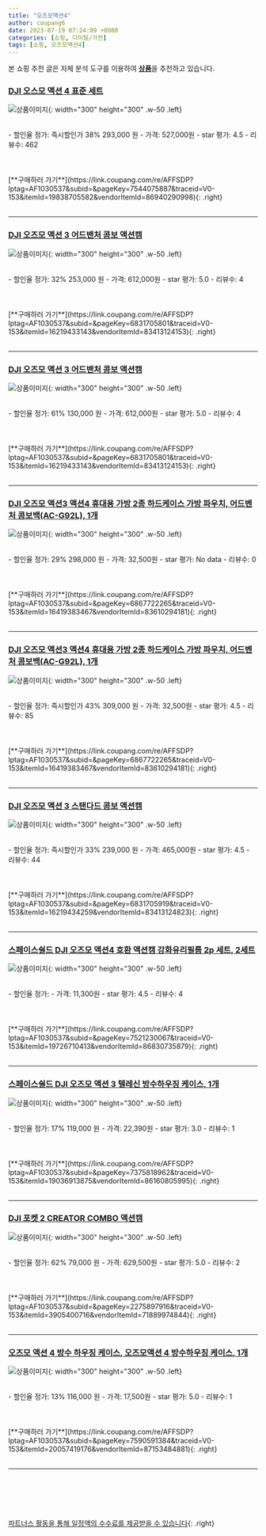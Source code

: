 ```yaml
---
title: "오즈모액션4"
author: coupang6
date: 2023-07-19 07:24:09 +0800
categories: [쇼핑, 디이털/가전]
tags: [쇼핑, 오즈모액션4]
---
```


본 쇼핑 추천 글은 자체 분석 도구를 이용하여 [**상품**](https://link.coupang.com/a/bao1ui)을 추천하고 있습니다.

### [DJI 오스모 액션 4 표준 세트](https://link.coupang.com/re/AFFSDP?lptag=AF1030537&subid=&pageKey=7544075887&traceid=V0-153&itemId=19838705582&vendorItemId=86940290998)

![상품이미지](https://thumbnail7.coupangcdn.com/thumbnails/remote/230x230ex/image/vendor_inventory/8f30/c94fe3d2e96e681d552dfdac9e221fe07085fb8b46226925a716a7a10fd4.JPG){: width="300" height="300" .w-50 .left}


<br>
- 할인율 정가: 즉시할인가 38%  293,000   원
- 가격: 527,000원
- star 평가: 4.5
- 리뷰수: 462
<br>
<br>
<br>
<br>
[**구매하러 가기**](https://link.coupang.com/re/AFFSDP?lptag=AF1030537&subid=&pageKey=7544075887&traceid=V0-153&itemId=19838705582&vendorItemId=86940290998){: .right}
<br>
<br>

---

### [DJI 오즈모 액션 3 어드밴처 콤보 액션캠](https://link.coupang.com/re/AFFSDP?lptag=AF1030537&subid=&pageKey=6831705801&traceid=V0-153&itemId=16219433143&vendorItemId=83413124153)

![상품이미지](https://thumbnail9.coupangcdn.com/thumbnails/remote/230x230ex/image/retail/images/6063355283679318-ee42ebc1-4474-4983-a7a3-495e05768688.jpg){: width="300" height="300" .w-50 .left}


<br>
- 할인율 정가: 32%  253,000   원
- 가격: 612,000원
- star 평가: 5.0
- 리뷰수: 4
<br>
<br>
<br>
<br>
[**구매하러 가기**](https://link.coupang.com/re/AFFSDP?lptag=AF1030537&subid=&pageKey=6831705801&traceid=V0-153&itemId=16219433143&vendorItemId=83413124153){: .right}
<br>
<br>

---

### [DJI 오즈모 액션 3 어드밴처 콤보 액션캠](https://link.coupang.com/re/AFFSDP?lptag=AF1030537&subid=&pageKey=6831705801&traceid=V0-153&itemId=16219433143&vendorItemId=83413124153)

![상품이미지](https://thumbnail9.coupangcdn.com/thumbnails/remote/230x230ex/image/retail/images/6063355283679318-ee42ebc1-4474-4983-a7a3-495e05768688.jpg){: width="300" height="300" .w-50 .left}


<br>
- 할인율 정가: 61%  130,000   원
- 가격: 612,000원
- star 평가: 5.0
- 리뷰수: 4
<br>
<br>
<br>
<br>
[**구매하러 가기**](https://link.coupang.com/re/AFFSDP?lptag=AF1030537&subid=&pageKey=6831705801&traceid=V0-153&itemId=16219433143&vendorItemId=83413124153){: .right}
<br>
<br>

---

### [DJI 오즈모 액션3 액션4 휴대용 가방 2종 하드케이스 가방 파우치, 어드벤처 콤보백(AC-G92L), 1개](https://link.coupang.com/re/AFFSDP?lptag=AF1030537&subid=&pageKey=6867722265&traceid=V0-153&itemId=16419383467&vendorItemId=83610294181)

![상품이미지](https://thumbnail10.coupangcdn.com/thumbnails/remote/230x230ex/image/vendor_inventory/3c0e/1975bcf556b1a53a337b208765aa3e67668a09e03f36efedd9f815daf9ed.jpg){: width="300" height="300" .w-50 .left}


<br>
- 할인율 정가: 29%  298,000   원
- 가격: 32,500원
- star 평가: No data
- 리뷰수: 0
<br>
<br>
<br>
<br>
[**구매하러 가기**](https://link.coupang.com/re/AFFSDP?lptag=AF1030537&subid=&pageKey=6867722265&traceid=V0-153&itemId=16419383467&vendorItemId=83610294181){: .right}
<br>
<br>

---

### [DJI 오즈모 액션3 액션4 휴대용 가방 2종 하드케이스 가방 파우치, 어드벤처 콤보백(AC-G92L), 1개](https://link.coupang.com/re/AFFSDP?lptag=AF1030537&subid=&pageKey=6867722265&traceid=V0-153&itemId=16419383467&vendorItemId=83610294181)

![상품이미지](https://thumbnail10.coupangcdn.com/thumbnails/remote/230x230ex/image/vendor_inventory/3c0e/1975bcf556b1a53a337b208765aa3e67668a09e03f36efedd9f815daf9ed.jpg){: width="300" height="300" .w-50 .left}


<br>
- 할인율 정가: 즉시할인가 43%  309,000   원
- 가격: 32,500원
- star 평가: 4.5
- 리뷰수: 85
<br>
<br>
<br>
<br>
[**구매하러 가기**](https://link.coupang.com/re/AFFSDP?lptag=AF1030537&subid=&pageKey=6867722265&traceid=V0-153&itemId=16419383467&vendorItemId=83610294181){: .right}
<br>
<br>

---

### [DJI 오즈모 액션 3 스탠다드 콤보 액션캠](https://link.coupang.com/re/AFFSDP?lptag=AF1030537&subid=&pageKey=6831705919&traceid=V0-153&itemId=16219434259&vendorItemId=83413124823)

![상품이미지](https://thumbnail6.coupangcdn.com/thumbnails/remote/230x230ex/image/retail/images/1311828465482304-9b2a0077-cd29-4459-b84c-ffb54403bdbe.jpg){: width="300" height="300" .w-50 .left}


<br>
- 할인율 정가: 즉시할인가 33%  239,000   원
- 가격: 465,000원
- star 평가: 4.5
- 리뷰수: 44
<br>
<br>
<br>
<br>
[**구매하러 가기**](https://link.coupang.com/re/AFFSDP?lptag=AF1030537&subid=&pageKey=6831705919&traceid=V0-153&itemId=16219434259&vendorItemId=83413124823){: .right}
<br>
<br>

---

### [스페이스쉴드 DJI 오즈모 액션4 호환 액션캠 강화유리필름 2p 세트, 2세트](https://link.coupang.com/re/AFFSDP?lptag=AF1030537&subid=&pageKey=7521230067&traceid=V0-153&itemId=19726710413&vendorItemId=86830735879)

![상품이미지](https://thumbnail8.coupangcdn.com/thumbnails/remote/230x230ex/image/retail/images/2023/08/09/17/2/5b70f205-451c-40df-a90f-a033caa8ce93.jpg){: width="300" height="300" .w-50 .left}


<br>
- 할인율 정가: 
- 가격: 11,300원
- star 평가: 4.5
- 리뷰수: 4
<br>
<br>
<br>
<br>
[**구매하러 가기**](https://link.coupang.com/re/AFFSDP?lptag=AF1030537&subid=&pageKey=7521230067&traceid=V0-153&itemId=19726710413&vendorItemId=86830735879){: .right}
<br>
<br>

---

### [스페이스쉴드 DJI 오즈모 액션 3 텔레신 방수하우징 케이스, 1개](https://link.coupang.com/re/AFFSDP?lptag=AF1030537&subid=&pageKey=7375818962&traceid=V0-153&itemId=19036913875&vendorItemId=86160805995)

![상품이미지](https://thumbnail7.coupangcdn.com/thumbnails/remote/230x230ex/image/retail/images/2023/06/02/17/3/98ac7994-fd60-493a-97a3-14f3cae59c7c.jpg){: width="300" height="300" .w-50 .left}


<br>
- 할인율 정가: 17%  119,000   원
- 가격: 22,390원
- star 평가: 3.0
- 리뷰수: 1
<br>
<br>
<br>
<br>
[**구매하러 가기**](https://link.coupang.com/re/AFFSDP?lptag=AF1030537&subid=&pageKey=7375818962&traceid=V0-153&itemId=19036913875&vendorItemId=86160805995){: .right}
<br>
<br>

---

### [DJI 포켓 2 CREATOR COMBO 액션캠](https://link.coupang.com/re/AFFSDP?lptag=AF1030537&subid=&pageKey=2275897916&traceid=V0-153&itemId=3905400716&vendorItemId=71889974844)

![상품이미지](https://thumbnail9.coupangcdn.com/thumbnails/remote/230x230ex/image/retail/images/1246464881385872-b763beb2-6698-4c72-b7a1-8fd4c3c44d6f.jpg){: width="300" height="300" .w-50 .left}


<br>
- 할인율 정가: 62%  79,000   원
- 가격: 629,500원
- star 평가: 5.0
- 리뷰수: 2
<br>
<br>
<br>
<br>
[**구매하러 가기**](https://link.coupang.com/re/AFFSDP?lptag=AF1030537&subid=&pageKey=2275897916&traceid=V0-153&itemId=3905400716&vendorItemId=71889974844){: .right}
<br>
<br>

---

### [오즈모 액션 4 방수 하우징 케이스, 오즈모액션 4 방수하우징 케이스, 1개](https://link.coupang.com/re/AFFSDP?lptag=AF1030537&subid=&pageKey=7590591384&traceid=V0-153&itemId=20057419176&vendorItemId=87153484881)

![상품이미지](https://thumbnail9.coupangcdn.com/thumbnails/remote/230x230ex/image/vendor_inventory/b7c4/1cc293a6c832c637bc167a1009561e0bbdda9371bef20b54bd84636c186e.jpg){: width="300" height="300" .w-50 .left}


<br>
- 할인율 정가: 13%  116,000   원
- 가격: 17,500원
- star 평가: 5.0
- 리뷰수: 1
<br>
<br>
<br>
<br>
[**구매하러 가기**](https://link.coupang.com/re/AFFSDP?lptag=AF1030537&subid=&pageKey=7590591384&traceid=V0-153&itemId=20057419176&vendorItemId=87153484881){: .right}
<br>
<br>

---
<br><br><br><br><br> [파트너스 활동을 통해 일정액의 수수료를 제공받을 수 있습니다](https://link.coupang.com/a/bao1ui){: .right}